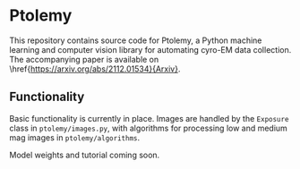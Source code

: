 # Ptolemy
This repository contains source code for Ptolemy, a Python machine learning and computer vision library for automating cyro-EM data collection. The accompanying paper is available on \href{https://arxiv.org/abs/2112.01534}{Arxiv}.

## Functionality
Basic functionality is currently in place. Images are handled by the `Exposure` class in `ptolemy/images.py`, with algorithms for processing low and medium mag images in `ptolemy/algorithms`. 

Model weights and tutorial coming soon. 

